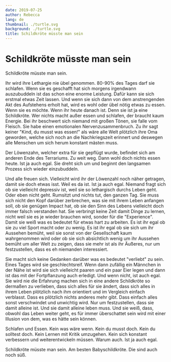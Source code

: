 ```yaml
---
date: 2019-07-25
author: Rebecca
lang: de
thumbnail: ./turtle.svg
background: ./turtle.svg
title: Schildkröte müsste man sein
---
```


# Schildkröte müsste man sein

Schildkröte müsste man sein.

Ihr wird ihre Lethargie nie übel genommen. 80-90% des Tages darf sie schlafen. Wenn sie es geschafft hat sich morgens irgendwann auszubuddeln ist das schon eine enorme Leistung. Dafür kann sie sich erstmal etwas Zeit lassen. Und wenn sie sich dann von dem anstrengenden Akt des Aufstehens erholt hat, wird es wohl oder übel nötig etwas zu essen. Wenn sie es möchte. Wenn ihr heute danach ist. Denn sie ist ja eine Schildkröte. Wer nichts macht außer essen und schlafen, der braucht kaum Energie. Bei ihr beschwert sich niemand mit großen Tönen, sie falle vom Fleisch. Sie habe einen emotionalen Nervenzusammenbruch. Zu ihr sagt keiner "Kind, du musst was essen!" als wäre alle Welt plötzlich ihre Oma geworden, welche sich noch an die Nachkriegszeit erinnert und deswegen alle Menschen um sich herum konstant mästen muss.

Der Löwenzahn, welcher extra für sie gepflügt wurde, befindet sich am anderen Ende des Terrariums. Zu weit weg. Dann wohl doch nichts essen heute. Ist ja auch egal. Sie dreht sich um und beginnt den langsamen Prozess sich wieder einzubuddeln. 

Und alle freuen sich. Vielleicht wird ihr der Löwenzahl noch näher getragen, damit sie doch etwas isst. Weil es da ist. Ist ja auch egal. Niemand fragt sich ob sie vielleicht depressiv ist, weil sie so lethargisch durchs Leben geht. Oder eben nicht geht. Rumsitzt und nichts tut, den ganzen Tag. Sie muss sich nicht den Kopf darüber zerbrechen, was sie mit ihrem Leben anfangen soll, ob sie genügen Impact hat, ob sie den Sinn des Lebens vielleicht doch immer falsch verstanden hat. Sie verbringt keine Zeit damit Dinge zu lernen, nicht weil sie es je wieder brauchen wird, sonder für die "Experience". Damit sie weiß was es bedeutet für etwas hart zu arbeiten. Es ist ihr egal ob sie zu viel Sport macht oder zu wenig. Es ist ihr egal ob sie sich um ihr Aussehen bemüht, weil sie sonst von der Gesellschaft kaum wahrgenommen wird oder ob sie sich absichtlich wenig um ihr Aussehen bemüht um aller Welt zu zeigen, dass sie mehr ist als ihr Äußeres, nur um festzustellen, dass es eh niemanden interessiert. 

Sie macht sich keine Gedanken darüber was es bedeutet "verliebt" zu sein. Eines Tages wird sie geschlechtsreif. Wenn dann zufällig ein Männchen in der Nähe ist wird sie sich vielleicht paaren und ein paar Eier legen und dann ist das mit der Fortpflanzung auch erledigt. Und wenn nicht, ist auch egal. Sie wird nie die Erfahrung machen sich in eine andere Schildkröte so dermaßen zu verlieben, dass sich alles für sie ändert, dass sich alles in ihrem Leben plötzlich nach ihm orientiert und im Vergleich einfach verblasst. Dass es plötzlich nichts anderes mehr gibt. Dass einfach alles sonst verschwindet und unwichtig wird. Nur um festzustellen, dass sie damit alleine ist. Und sie damit alleine leben muss. Und sie weiß, dass, obwohl das Leben weiter geht, es für immer überschattet sein wird mit einer Illusion von dem, was es hätte sein können. 

Schlafen und Essen. Kein was wäre wenn. Kein du musst doch. Kein du solltest doch. Kein Lernen mit Kritik umzugehen. Kein sich konstant verbessern und weiterentwickeln müssen. Warum auch. Ist ja auch egal. 

Schildkröte müsste man sein. Am besten Babyschildkröte. Die sind auch noch süß. 